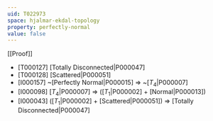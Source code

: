 ```yaml
---
uid: T022973
space: hjalmar-ekdal-topology
property: perfectly-normal
value: false
---
```

[[Proof]]

* [T000127] [Totally Disconnected|P000047]
* [T000128] [Scattered|P000051]
* [I000157] ~[Perfectly Normal|P000015] => ~[$T_4$|P000007]
* [I000098] [$T_4$|P000007] => ([$T_1$|P000002] + [Normal|P000013])
* [I000043] ([$T_1$|P000002] + [Scattered|P000051]) => [Totally Disconnected|P000047]

